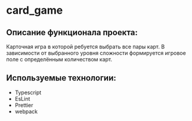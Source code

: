 # card_game 

## Описание функционала проекта:
Карточная игра в которой ребуется выбрать все пары карт. 
В зависимости от выбранного уровня сложности формируется игровое поле с определённым количеством карт.

## Используемые технологии:
- Typescript 
- EsLint
- Prettier
- webpack



